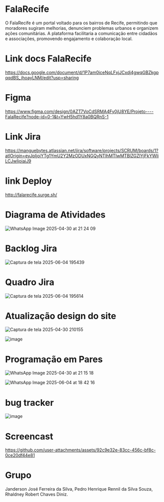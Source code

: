 # FalaRecife
O FalaRecife é um portal voltado para os bairros de Recife, permitindo que moradores sugiram melhorias, denunciem problemas urbanos e organizem ações comunitárias. A plataforma facilitaria a comunicação entre cidadãos e associações, promovendo engajamento e colaboração local.

# Link docs FalaRecife
https://docs.google.com/document/d/1P7am0iceNqLFxjJCxdj4gwqGBZkgpqqdBS_jhoayLNM/edit?usp=sharing

# Figma
https://www.figma.com/design/0AZT7VoCdSRMA4Fy0jU8YE/Projeto----FalaRecife?node-id=0-1&t=YwH5hd1Y8a0BQRnS-1

# Link Jira
https://manguebytes.atlassian.net/jira/software/projects/SCRUM/boards/1?atlOrigin=eyJpIjoiYTg1YmU2Y2MzODUxNGQyNTlhMTIwMTBlZGZlYjFkYWIiLCJwIjoiaiJ9

# link Deploy
http://falarecife.surge.sh/

# Diagrama de Atividades
![WhatsApp Image 2025-04-30 at 21 24 09](https://github.com/user-attachments/assets/43b2a137-8d9b-4bf6-b64e-65bda320fbac)

# Backlog Jira
![Captura de tela 2025-06-04 195439](https://github.com/user-attachments/assets/00439b04-c00e-4263-b8aa-25d05d69a214)

# Quadro Jira
![Captura de tela 2025-06-04 195614](https://github.com/user-attachments/assets/bbe2f8d9-6d41-40d4-8e7f-073004f149c1)

# Atualização design do site
![Captura de tela 2025-04-30 210155](https://github.com/user-attachments/assets/b43e409c-4e70-4c11-a7b1-3c32d4775e7c)

![image](https://github.com/user-attachments/assets/6f2d9d09-a7d5-4381-9870-f2b59214cbbd)


# Programação em Pares
![WhatsApp Image 2025-04-30 at 21 15 18](https://github.com/user-attachments/assets/92a17f05-9cce-4c7d-a934-6ae53b918b2b)

![WhatsApp Image 2025-06-04 at 18 42 16](https://github.com/user-attachments/assets/5a89994d-0eda-41ca-936b-874ff86d35de)


# bug tracker
![image](https://github.com/user-attachments/assets/56563c02-592e-476c-b1e6-2d12c7ff49f1)

# Screencast 
https://github.com/user-attachments/assets/92c9e32e-83cc-456c-bf8c-0ce20df44e81


# Grupo
Janderson José Ferreira da Silva,
Pedro Henrique Rennil da Silva Souza,
Rhaldney Robert Chaves Diniz.

